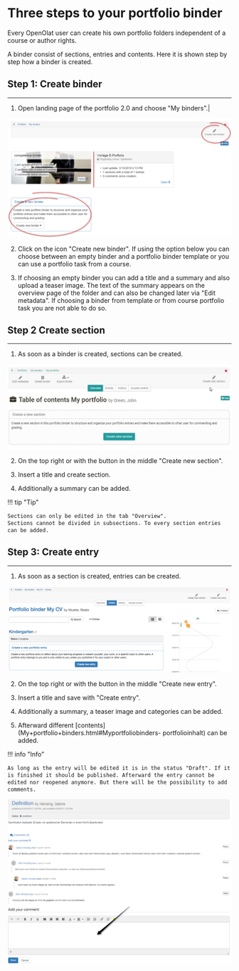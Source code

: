 #  Three steps to your portfolio binder

Every OpenOlat user can create his own portfolio folders independent of a
course or author rights.

A binder consist of sections, entries and contents. Here it is shown step by
step how a binder is created.

## Step 1: Create binder  
---  
1. Open landing page of the portfolio 2.0 and choose "My binders".|

![new_binder.png](assets/portfolio_new_binder.png)  
  
2. Click on the icon "Create new binder". If using the option below you can
choose between an empty binder and a portfolio binder template or you can use
a portfolio task from a course.  
  
3. If choosing an empty binder you can add a title and a summary and also upload
a teaser image. The text of the summary appears on the overview page of the
folder and can also be changed later via "Edit metadata". If choosing a binder
from template or from course portfolio task you are not able to do so.  
  
## Step 2 Create section  
---  
1. As soon as a binder is created, sections can be created.


![new_section.png](assets/create_new_section.jpg)  
  
2. On the top right or with the button in the middle "Create new section".  
  
3. Insert a title and create section.  
4. Additionally a summary can be added.  
  

!!! tip "Tip"

    Sections can only be edited in the tab "Overview".
    Sections cannot be divided in subsections. To every section entries can be added.

## Step 3: Create entry  
---  
1. As soon as a section is created, entries can be created.


![user_entries.png](assets/pf_entries_user_EN.png)  
  
2. On the top right or with the button in the middle "Create new entry".  
3. Insert a title and save with "Create entry".  
4. Additionally a summary, a teaser image and categories can be added.  
  
5. Afterward different [contents](My+portfolio+binders.html#Myportfoliobinders-
portfolioinhalt) can be added.  
  
!!! info "Info"

    As long as the entry will be edited it is in the status "Draft". If it is finished it should be published. Afterward the entry cannot be edited nor reopened anymore. But there will be the possibility to add comments.

![comment.png](assets/eportfolio_comment.png)  


